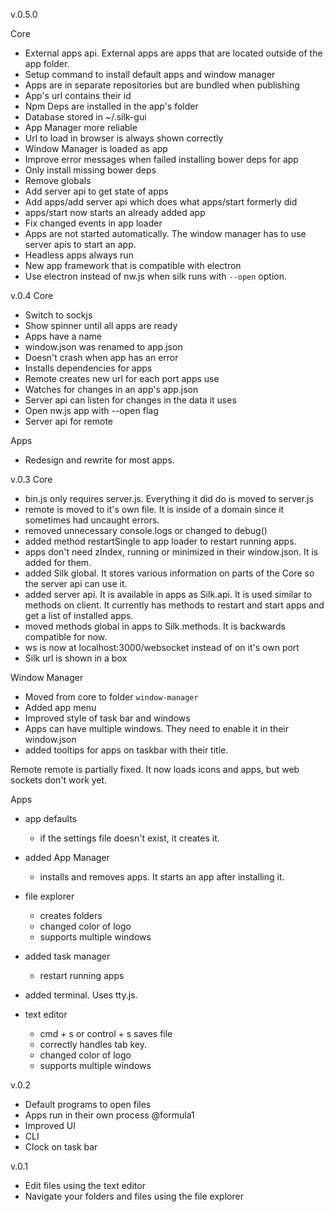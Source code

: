 v.0.5.0

Core
- External apps api. External apps are apps that are located outside of the app folder.
- Setup command to install default apps and window manager
- Apps are in separate repositories but are bundled when publishing
- App's url contains their id
- Npm Deps are installed in the app's folder
- Database stored in ~/.silk-gui
- App Manager more reliable
- Url to load in browser is always shown correctly
- Window Manager is loaded as app
- Improve error messages when failed installing bower deps for app
- Only install missing bower deps
- Remove globals
- Add server api to get state of apps
- Add apps/add server api which does what apps/start formerly did
- apps/start now starts an already added app
- Fix changed events in app loader
- Apps are not started automatically. The window manager has to use server apis to start an app.
- Headless apps always run
- New app framework that is compatible with electron
- Use electron instead of nw.js when silk runs with `--open` option.

v.0.4
Core
- Switch to sockjs
- Show spinner until all apps are ready
- Apps have a name
- window.json was renamed to app.json
- Doesn't crash when app has an error
- Installs dependencies for apps
- Remote creates new url for each port apps use
- Watches for changes in an app's app.json
- Server api can listen for changes in the data it uses
- Open nw.js app with --open flag
- Server api for remote

Apps
- Redesign and rewrite for most apps.

v.0.3
Core
- bin.js only requires server.js.  Everything it did do is moved to server.js
- remote is moved to it's own file.  It is inside of a domain since it sometimes had uncaught errors.
- removed unnecessary console.logs or changed to debug()
- added method restartSingle to app loader to restart running apps.
- apps don't need zIndex, running or minimized in their window.json.  It is added for them.
- added Silk global.  It stores various information on parts of the Core so the server api can use it.
- added server api.  It is available in apps as Silk.api.  It is used similar to methods on client.  It currently has methods to restart and start apps and get a list of installed apps.
- moved methods global in apps to Silk.methods.  It is backwards compatible for now.
- ws is now at localhost:3000/websocket instead of on it's own port
- Silk url is shown in a box

Window Manager
- Moved from core to folder `window-manager`
- Added app menu
- Improved style of task bar and windows
- Apps can have multiple windows.  They need to enable it in their window.json
- added tooltips for apps on taskbar with their title.

Remote
remote is partially fixed. It now loads icons and apps, but web sockets don't work yet.

Apps
 - app defaults
    - if the settings file doesn't exist, it creates it.

- added App Manager
    - installs and removes apps.  It starts an app after installing it.

- file explorer
    - creates folders
    - changed color of logo
    - supports multiple windows

- added task manager
    - restart running apps

- added terminal.  Uses tty.js. 

- text editor
    - cmd + s or control + s saves file
    - correctly handles tab key.
    - changed color of logo
    - supports multiple windows

v.0.2
- Default programs to open files
- Apps run in their own process @formula1 
- Improved UI
- CLI
- Clock on task bar

v.0.1
- Edit files using the text editor
- Navigate your folders and files using the file explorer
